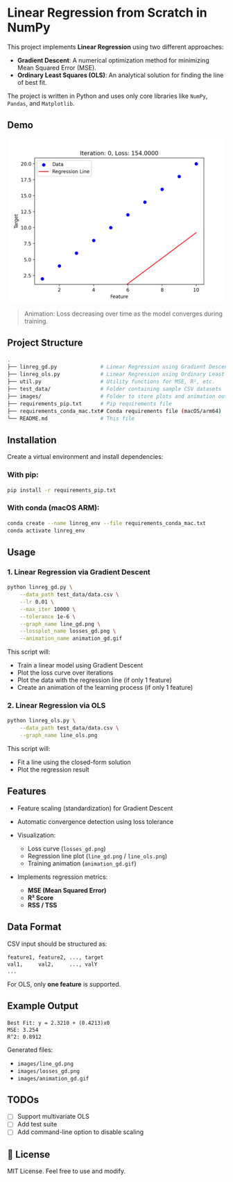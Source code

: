 # Linear Regression from Scratch in NumPy

This project implements **Linear Regression** using two different approaches:

- **Gradient Descent**: A numerical optimization method for minimizing Mean Squared Error (MSE).
- **Ordinary Least Squares (OLS)**: An analytical solution for finding the line of best fit.

The project is written in Python and uses only core libraries like `NumPy`, `Pandas`, and `Matplotlib`.

## Demo

<img src="https://github.com/fsiddiqui2/Linear-Regression-From-Scratch/blob/main/images/animation_gd.gif" alt ="sample animation" width="600">

> Animation: Loss decreasing over time as the model converges during training.

## Project Structure

```bash
.
├── linreg_gd.py              # Linear Regression using Gradient Descent
├── linreg_ols.py             # Linear Regression using Ordinary Least Squares
├── util.py                   # Utility functions for MSE, R², etc.
├── test_data/                # Folder containing sample CSV datasets
├── images/                   # Folder to store plots and animation output
├── requirements_pip.txt      # Pip requirements file
├── requirements_conda_mac.txt# Conda requirements file (macOS/arm64)
└── README.md                 # This file
````

## Installation

Create a virtual environment and install dependencies:

### With pip:

```bash
pip install -r requirements_pip.txt
```

### With conda (macOS ARM):

```bash
conda create --name linreg_env --file requirements_conda_mac.txt
conda activate linreg_env
```

## Usage

### 1. Linear Regression via Gradient Descent

```bash
python linreg_gd.py \
    --data_path test_data/data.csv \
    --lr 0.01 \
    --max_iter 10000 \
    --tolerance 1e-6 \
    --graph_name line_gd.png \
    --lossplot_name losses_gd.png \
    --animation_name animation_gd.gif
```

This script will:

* Train a linear model using Gradient Descent
* Plot the loss curve over iterations
* Plot the data with the regression line (if only 1 feature)
* Create an animation of the learning process (if only 1 feature)

### 2. Linear Regression via OLS

```bash
python linreg_ols.py \
    --data_path test_data/data.csv \
    --graph_name line_ols.png
```

This script will:

* Fit a line using the closed-form solution
* Plot the regression result

## Features

* Feature scaling (standardization) for Gradient Descent
* Automatic convergence detection using loss tolerance
* Visualization:

  * Loss curve (`losses_gd.png`)
  * Regression line plot (`line_gd.png` / `line_ols.png`)
  * Training animation (`animation_gd.gif`)
* Implements regression metrics:

  * **MSE (Mean Squared Error)**
  * **R² Score**
  * **RSS / TSS**

## Data Format

CSV input should be structured as:

```
feature1, feature2, ..., target
val1,     val2,     ..., valY
...
```

For OLS, only **one feature** is supported.

## Example Output

```text
Best Fit: y = 2.3210 + (0.4213)x0
MSE: 3.254
R^2: 0.8912
```

Generated files:

* `images/line_gd.png`
* `images/losses_gd.png`
* `images/animation_gd.gif`

## TODOs

* [ ] Support multivariate OLS
* [ ] Add test suite
* [ ] Add command-line option to disable scaling

## 📄 License

MIT License. Feel free to use and modify.
